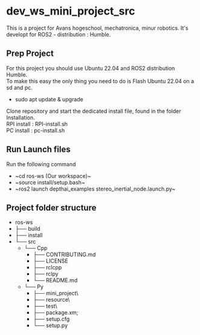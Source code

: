 # dev_ws_mini_project_src
This is a project for Avans hogeschool, mechatronica, minur robotics.
It's developt for ROS2 - distribution : Humble.

## Prep Project
For this project you should use Ubuntu 22.04 and ROS2 distribution Humble.\
To make this easy the only thing you need to do is Flash Ubuntu 22.04 on a sd and pc.
- sudo apt update & upgrade

Clone repository and start the dedicated install file, found in the folder Installation.\
RPI install : RPI-install.sh\
PC install : pc-install.sh


## Run Launch files

Run the following command
 - ~cd ros-ws (Our workspace)~
 - ~source install/setup.bash~
 - ~ros2 launch depthai_examples stereo_inertial_node.launch.py~


## Project folder structure

- ros-ws
-   ├── build
-   ├── install
-   └── src
    -  └── Cpp
        -   ├── CONTRIBUTING.md
        -   ├── LICENSE
        -   ├── rclcpp
        -   ├── rclpy
        -   └── README.md
    -  └── Py
        -   ├── mini_project\
        -   ├── resource\
        -   ├── test\
        -   ├── package.xm;
        -   ├── setup.cfg
        -   └── setup.py
